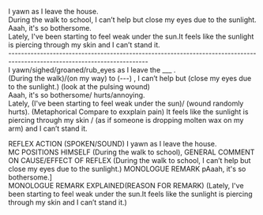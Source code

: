 I yawn as I leave the house.  
During the walk to school, I can’t help but close my eyes due to the sunlight.  
Aaah, it's so bothersome.  
Lately, I've been starting to feel weak under the sun.It feels like the sunlight is piercing through my skin and I can’t stand it.  
--------------------------------------------------------------------------------------------------------------------------\
I yawn/sighed/groaned/rub_eyes as I leave the ___ .  
(During the walk)/(on my way) to (---) , I can’t help but (close my eyes due to the sunlight.) (look at the pulsing wound)  
Aaah, it's so bothersome/ hurts/annoying.  
Lately, (I've been starting to feel weak under the sun)/ (wound randomly hurts). (Metaphorical Compare to exxplain pain) It feels like the sunlight is piercing through my skin / (as if someone is dropping molten wax on my arm) and I can’t stand it.  








REFLEX ACTION (SPOKEN/SOUND) I yawn as I leave the house.  
MC POSITIONS HIMSELF (During the walk to school), GENERAL COMMENT ON CAUSE/EFFECT OF REFLEX (During the walk to school, I can’t help but close my eyes due to the sunlight.) 
MONOLOGUE REMARK pAaah, it's so bothersome.]  
MONOLOGUE REMARK EXPLAINED(REASON FOR REMARK) (Lately, I've been starting to feel weak under the sun.It feels like the sunlight is piercing through my skin and I can’t stand it.)





